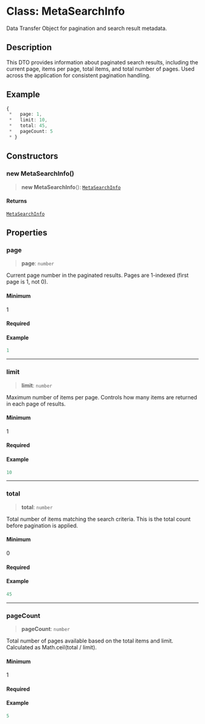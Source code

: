 # Class: MetaSearchInfo

Data Transfer Object for pagination and search result metadata.

## Description

This DTO provides information about paginated search results,
including the current page, items per page, total items, and
total number of pages. Used across the application for consistent
pagination handling.

## Example

```ts
{
 *   page: 1,
 *   limit: 10,
 *   total: 45,
 *   pageCount: 5
 * }
```

## Constructors

### new MetaSearchInfo()

> **new MetaSearchInfo**(): [`MetaSearchInfo`](MetaSearchInfo.md)

#### Returns

[`MetaSearchInfo`](MetaSearchInfo.md)

## Properties

### page

> **page**: `number`

Current page number in the paginated results.
Pages are 1-indexed (first page is 1, not 0).

#### Minimum

1

#### Required

#### Example

```ts
1
```

***

### limit

> **limit**: `number`

Maximum number of items per page.
Controls how many items are returned in each page of results.

#### Minimum

1

#### Required

#### Example

```ts
10
```

***

### total

> **total**: `number`

Total number of items matching the search criteria.
This is the total count before pagination is applied.

#### Minimum

0

#### Required

#### Example

```ts
45
```

***

### pageCount

> **pageCount**: `number`

Total number of pages available based on the total items and limit.
Calculated as Math.ceil(total / limit).

#### Minimum

1

#### Required

#### Example

```ts
5
```
